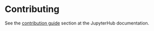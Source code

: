 # Contributing


See the [contribution guide](https://jupyterhub.readthedocs.io/en/latest/index.html#contributing) section
at the JupyterHub documentation.
